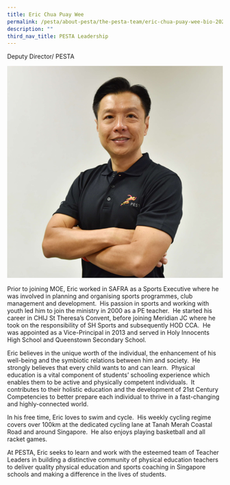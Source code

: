 ```yaml
---
title: Eric Chua Puay Wee
permalink: /pesta/about-pesta/the-pesta-team/eric-chua-puay-wee-bio-2023/
description: ""
third_nav_title: PESTA Leadership
---
```

Deputy Director/ PESTA

![](/images/eric%20chua3.JPG)

Prior to joining MOE, Eric worked in SAFRA as a Sports Executive where he was involved in planning and organising sports programmes, club management and development.&nbsp; His passion in sports and working with youth led him to join the ministry in 2000 as a PE teacher.&nbsp; He started his career in CHIJ St Theresa’s Convent, before joining Meridian JC where he took on the responsibility of SH Sports and subsequently HOD CCA.&nbsp; He was appointed as a Vice-Principal in 2013 and served in Holy Innocents High School and Queenstown Secondary School.  

Eric believes in the unique worth of the individual, the enhancement of his well-being and the symbiotic relations between him and society.&nbsp; He strongly believes that every child wants to and can learn.&nbsp; Physical education is a vital component of students’ schooling experience which enables them to be active and physically competent individuals.&nbsp; It contributes to their holistic education and the development of 21st Century Competencies to better prepare each individual to thrive in a fast-changing and highly-connected world.&nbsp;  

In his free time, Eric loves to swim and cycle.&nbsp; His weekly cycling regime covers over 100km at the dedicated cycling lane at Tanah Merah Coastal Road and around Singapore.&nbsp; He also enjoys playing basketball and all racket games.  

At PESTA, Eric seeks to learn and work with the esteemed team of Teacher Leaders in building a distinctive community of physical education teachers to deliver quality physical education and sports coaching in Singapore schools and making a difference in the lives of students.